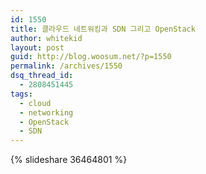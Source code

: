 ```yaml
---
id: 1550
title: 클라우드 네트워킹과 SDN 그리고 OpenStack
author: whitekid
layout: post
guid: http://blog.woosum.net/?p=1550
permalink: /archives/1550
dsq_thread_id:
  - 2808451445
tags:
  - cloud
  - networking
  - OpenStack
  - SDN
---
```

{% slideshare 36464801 %}
